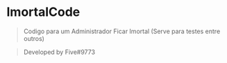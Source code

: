 # ImortalCode

> Codigo para um Administrador Ficar Imortal (Serve para testes entre outros)

> Developed by Five#9773
